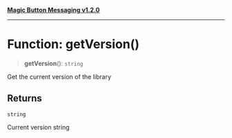 [**Magic Button Messaging v1.2.0**](../README.md)

***

# Function: getVersion()

> **getVersion**(): `string`

Get the current version of the library

## Returns

`string`

Current version string
